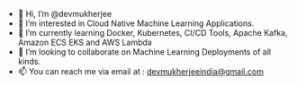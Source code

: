 - 👋 Hi, I’m @devmukherjee
- 👀 I’m interested in Cloud Native Machine Learning Applications.
- 🌱 I’m currently learning Docker, Kubernetes, CI/CD Tools, Apache Kafka, Amazon ECS EKS and AWS Lambda
- 💞️ I’m looking to collaborate on Machine Learning Deployments of all kinds.
- 📫 You can reach me via email at : devmukherjeeindia@gmail.com

<!---
devmukherjee/devmukherjee is a ✨ special ✨ repository because its `README.md` (this file) appears on your GitHub profile.
You can click the Preview link to take a look at your changes.
--->
